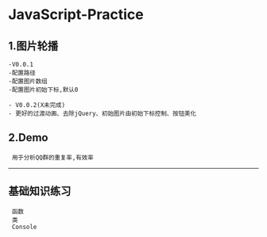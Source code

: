 # JavaScript-Practice

## 1.图片轮播
    -V0.0.1
    -配置路径
    -配置图片数组
    -配置图片初始下标,默认0

    - V0.0.2(X未完成)
    - 更好的过渡动画、去除jQuery、初始图片由初始下标控制、按钮美化

## 2.Demo
     用于分析QQ群的重复率,有效率
-----
## 基础知识练习
     函数
     类
     Console
         